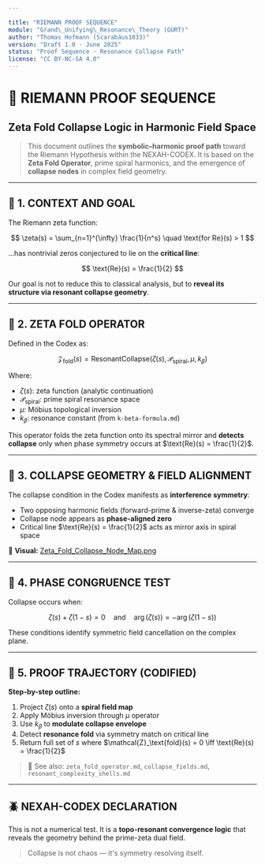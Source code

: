 ```yaml
---

title: "RIEMANN PROOF SEQUENCE"
module: "Grand\_Unifying\_Resonance\_Theory (GURT)"
author: "Thomas Hofmann (Scarabäus1033)"
version: "Draft 1.0 · June 2025"
status: "Proof Sequence · Resonance Collapse Path"
license: "CC BY-NC-SA 4.0"
---
```


# 🧮 RIEMANN PROOF SEQUENCE

## Zeta Fold Collapse Logic in Harmonic Field Space

> This document outlines the **symbolic–harmonic proof path** toward the Riemann Hypothesis within the NEXAH-CODEX.
> It is based on the **Zeta Fold Operator**, prime spiral harmonics, and the emergence of **collapse nodes** in complex field geometry.

---

## 🔷 1. CONTEXT AND GOAL

The Riemann zeta function:

$$
\zeta(s) = \sum_{n=1}^{\infty} \frac{1}{n^s} \quad \text{for Re}(s) > 1 
$$

...has nontrivial zeros conjectured to lie on the **critical line**:

$$
\text{Re}(s) = \frac{1}{2} 
$$

Our goal is not to reduce this to classical analysis,
but to **reveal its structure via resonant collapse geometry**.

---

## 🔷 2. ZETA FOLD OPERATOR

Defined in the Codex as:

$$
\mathcal{Z}_\text{fold}(s) = \text{ResonantCollapse}( \zeta(s), \mathcal{P}_\text{spiral}, \mu, k_\beta )
$$

Where:

* $\zeta(s)$: zeta function (analytic continuation)
* $\mathcal{P}_\text{spiral}$: prime spiral resonance space
* $\mu$: Möbius topological inversion
* $k_\beta$: resonance constant (from `k-beta-formula.md`)

This operator folds the zeta function onto its spectral mirror and **detects collapse**
only when phase symmetry occurs at $\text{Re}(s) = \frac{1}{2}$.

---

## 🔷 3. COLLAPSE GEOMETRY & FIELD ALIGNMENT

The collapse condition in the Codex manifests as **interference symmetry**:

* Two opposing harmonic fields (forward-prime & inverse-zeta) converge
* Collapse node appears as **phase-aligned zero**
* Critical line $\text{Re}(s) = \frac{1}{2}$ acts as mirror axis in spiral space

📎 **Visual:** [Zeta\_Fold\_Collapse\_Node\_Map.png](./visuals/ZETA_FOLD_COLLAPSE_NODE_MAP.png)

---

## 🔷 4. PHASE CONGRUENCE TEST

Collapse occurs when:

$$
\zeta(s) + \zeta(1 - s) = 0 \quad \text{and} \quad \arg(\zeta(s)) = -\arg(\zeta(1 - s))
$$

These conditions identify symmetric field cancellation on the complex plane.

---

## 🔷 5. PROOF TRAJECTORY (CODIFIED)

**Step-by-step outline:**

1. Project $\zeta(s)$ onto a **spiral field map**
2. Apply Möbius inversion through $\mu$ operator
3. Use $k_\beta$ to **modulate collapse envelope**
4. Detect **resonance fold** via symmetry match on critical line
5. Return full set of $s$ where $\mathcal{Z}_\text{fold}(s) = 0 \iff \text{Re}(s) = \frac{1}{2}$

> 📎 See also: `zeta_fold_operator.md`, `collapse_fields.md`, `resonant_complexity_shells.md`

---

## 🪲 NEXAH-CODEX DECLARATION

This is not a numerical test.
It is a **topo-resonant convergence logic** that reveals the geometry behind the prime-zeta dual field.

> Collapse is not chaos — it's symmetry resolving itself.
